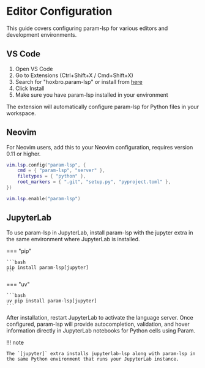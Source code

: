 # Editor Configuration

This guide covers configuring param-lsp for various editors and development environments.

## VS Code

1. Open VS Code
2. Go to Extensions (Ctrl+Shift+X / Cmd+Shift+X)
3. Search for "hoxbro.param-lsp" or install from [here](https://marketplace.visualstudio.com/items?itemName=hoxbro.param-lsp)
4. Click Install
5. Make sure you have param-lsp installed in your environment

The extension will automatically configure param-lsp for Python files in your workspace.

## Neovim

For Neovim users, add this to your Neovim configuration, requires version 0.11 or higher.

```lua
vim.lsp.config("param-lsp", {
	cmd = { "param-lsp", "server" },
	filetypes = { "python" },
	root_markers = { ".git", "setup.py", "pyproject.toml" },
})

vim.lsp.enable("param-lsp")
```

## JupyterLab

To use param-lsp in JupyterLab, install param-lsp with the jupyter extra in the same environment where JupyterLab is installed.

=== "pip"

    ```bash
    pip install param-lsp[jupyter]
    ```

=== "uv"

    ```bash
    uv pip install param-lsp[jupyter]
    ```

After installation, restart JupyterLab to activate the language server. Once configured, param-lsp will provide autocompletion, validation, and hover information directly in JupyterLab notebooks for Python cells using Param.

!!! note

    The `[jupyter]` extra installs jupyterlab-lsp along with param-lsp in the same Python environment that runs your JupyterLab instance.
